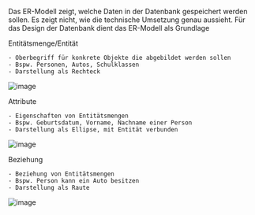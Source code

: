 Das ER-Modell zeigt, welche Daten in der Datenbank gespeichert werden sollen. Es zeigt nicht, wie die technische Umsetzung genau aussieht. Für das Design der Datenbank dient das ER-Modell als Grundlage

Entitätsmenge/Entität

	- Oberbegriff für konkrete Objekte die abgebildet werden sollen
	- Bspw. Personen, Autos, Schulklassen
	- Darstellung als Rechteck

![image](https://user-images.githubusercontent.com/104757507/198261484-31a673d8-8e83-454b-a98a-17e7e7586b4f.png)


Attribute

	- Eigenschaften von Entitätsmengen
	- Bspw. Geburtsdatum, Vorname, Nachname einer Person
	- Darstellung als Ellipse, mit Entität verbunden
  
![image](https://user-images.githubusercontent.com/104757507/198261578-9694460d-e1d9-43e0-a9e9-8947a08d0073.png)

Beziehung

	- Beziehung von Entitätsmengen
	- Bspw. Person kann ein Auto besitzen
	- Darstellung als Raute

![image](https://user-images.githubusercontent.com/104757507/198262002-02e5fbba-2708-46ff-8dc3-61c84c244ea2.png)



